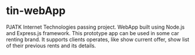 # tin-webApp
PJATK Internet Technologies passing project. 
WebApp built using Node.js and Express.js framework. 
This prototype app can be used in some car renting brand.
It supports clients operates, like show current offer, show list of their previous rents and its details. 
